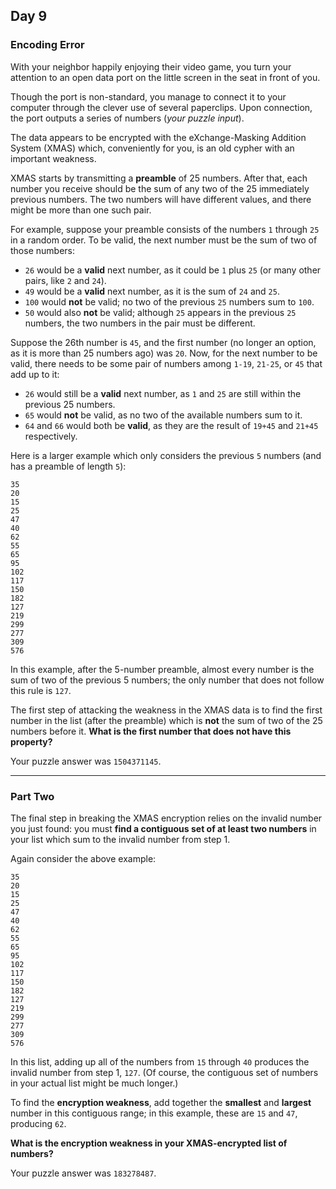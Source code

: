 ## Day 9

### Encoding Error

With your neighbor happily enjoying their video game, you turn your attention to an open data port 
on the little screen in the seat in front of you.

Though the port is non-standard, you manage to connect it to your computer through the clever use 
of several paperclips. Upon connection, the port outputs a series of numbers (_your puzzle input_).

The data appears to be encrypted with the eXchange-Masking Addition System (XMAS) which, 
conveniently for you, is an old cypher with an important weakness.

XMAS starts by transmitting a **preamble** of 25 numbers. After that, each number you receive 
should be the sum of any two of the 25 immediately previous numbers. The two numbers will 
have different values, and there might be more than one such pair.

For example, suppose your preamble consists of the numbers `1` through `25` in a random order. 
To be valid, the next number must be the sum of two of those numbers:

- `26` would be a **valid** next number, as it could be `1` plus `25` (or many other pairs, like `2` and `24`).
- `49` would be a **valid** next number, as it is the sum of `24` and `25`.
- `100` would **not** be valid; no two of the previous `25` numbers sum to `100`.
- `50` would also **not** be valid; although `25` appears in the previous `25` numbers, the two numbers in the pair must be different.

Suppose the 26th number is `45`, and the first number (no longer an option, as it is more than 25 
numbers ago) was `20`. Now, for the next number to be valid, there needs to be some pair of numbers 
among `1-19`, `21-25`, or `45` that add up to it:

- `26` would still be a **valid** next number, as `1` and `25` are still within the previous 25 numbers.
- `65` would **not** be valid, as no two of the available numbers sum to it.
- `64` and `66` would both be **valid**, as they are the result of `19+45` and `21+45` respectively.

Here is a larger example which only considers the previous `5` numbers (and has a preamble of length `5`):

```
35
20
15
25
47
40
62
55
65
95
102
117
150
182
127
219
299
277
309
576
```

In this example, after the 5-number preamble, almost every number is the sum of two of the previous 
5 numbers; the only number that does not follow this rule is `127`.

The first step of attacking the weakness in the XMAS data is to find the first number in the list (after the 
preamble) which is **not** the sum of two of the 25 numbers before it. 
**What is the first number that does not have this property?**

Your puzzle answer was `1504371145`.

---

### Part Two

The final step in breaking the XMAS encryption relies on the invalid number you just found: you must 
**find a contiguous set of at least two numbers** in your list which sum to the invalid number from step 1.

Again consider the above example:

```
35
20
15
25
47
40
62
55
65
95
102
117
150
182
127
219
299
277
309
576
```

In this list, adding up all of the numbers from `15` through `40` produces the invalid number from step 1, `127`. 
(Of course, the contiguous set of numbers in your actual list might be much longer.)

To find the **encryption weakness**, add together the **smallest** and **largest** number in this contiguous 
range; in this example, these are `15` and `47`, producing `62`.

**What is the encryption weakness in your XMAS-encrypted list of numbers?**

Your puzzle answer was `183278487`.

